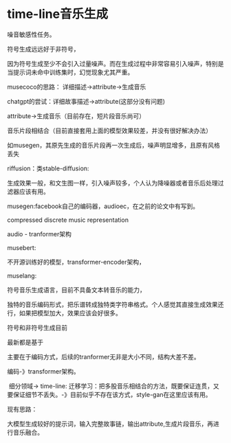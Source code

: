 # time-line音乐生成

噪音敏感性任务。





符号生成远远好于非符号，

因为符号生成至少不会引入过量噪声。而在生成过程中非常容易引入噪声，特别是当提示词未命中训练集时，幻觉现象尤其严重。

musecoco的思路： 详细描述->attribute->生成音乐 



chatgpt的尝试：详细故事描述->attribute(这部分没有问题)

attribute->生成音乐（目前存在，短片段音乐尚可）

音乐片段相结合（目前直接套用上面的模型效果较差，并没有很好解决办法）

如musegen，其原先生成的音乐片段再一次生成后，噪声明显增多，且原有风格丢失



riffusion：类stable-diffusion: 

生成效果一般，和文生图一样，引入噪声较多，个人认为降噪器或者音乐后处理过滤器应该有用。



musegen:facebook自己的编码器，audioec，在之前的论文中有写到。

compressed discrete music representation

audio - tranformer架构



musebert:

不开源训练好的模型，transformer-encoder架构，



muselang:

符号音乐生成语言，目前不具备文本转音乐的能力，

独特的音乐编码形式，把乐谱转成独特类字符串格式。个人感觉其直接生成效果还行，如果把模型加大，效果应该会好很多。





符号和非符号生成目前

最新都是基于

主要在于编码方式，后续的tranformer无非是大小不同，结构大差不差。 

编码-》transformer架构。





​	细分领域-> time-line: 迁移学习：把多股音乐相结合的方法，既要保证连贯，又要保证细节不丢失。-》目前似乎不存在该方式，style-gan在这里应该有用。

现有思路：

​	大模型生成较好的提示词，输入完整故事链，输出attribute,生成片段音乐，再进行音乐融合。